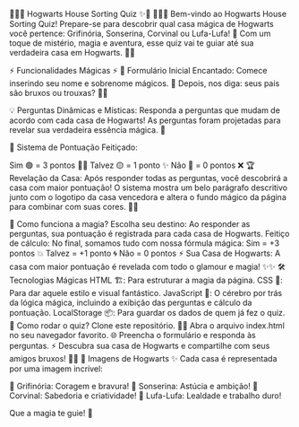 🧙‍♂️✨ Hogwarts House Sorting Quiz ✨🏰
🎩🧙‍♀️ Bem-vindo ao Hogwarts House Sorting Quiz! Prepare-se para descobrir qual casa mágica de Hogwarts você pertence: Grifinória, Sonserina, Corvinal ou Lufa-Lufa! 🌟 Com um toque de mistério, magia e aventura, esse quiz vai te guiar até sua verdadeira casa em Hogwarts. 🏰✨

⚡ Funcionalidades Mágicas ⚡
📜 Formulário Inicial Encantado: Comece inserindo seu nome e sobrenome mágicos. 🌟 Depois, nos diga: seus pais são bruxos ou trouxas? 🔮✨

💡 Perguntas Dinâmicas e Místicas: Responda a perguntas que mudam de acordo com cada casa de Hogwarts! As perguntas foram projetadas para revelar sua verdadeira essência mágica. 💫

🎯 Sistema de Pontuação Feitiçado:

Sim 🟢 = 3 pontos 🧙‍♂️
Talvez 🟡 = 1 ponto ✨
Não 🔴 = 0 pontos ❌
🏆 Revelação da Casa: Após responder todas as perguntas, você descobrirá a casa com maior pontuação! O sistema mostra um belo parágrafo descritivo junto com o logotipo da casa vencedora e altera o fundo mágico da página para combinar com suas cores. 🏰💫

🎨 Como funciona a magia?
Escolha seu destino: Ao responder as perguntas, sua pontuação é registrada para cada casa de Hogwarts.
Feitiço de cálculo: No final, somamos tudo com nossa fórmula mágica:
Sim = +3 pontos 💥
Talvez = +1 ponto 🌀
Não = 0 pontos ⚡
Sua Casa de Hogwarts: A casa com maior pontuação é revelada com todo o glamour e magia! ✨✨
🛠️ Tecnologias Mágicas
HTML 🏗️: Para estruturar a magia da página.
CSS 🎨: Para dar aquele estilo e visual fantástico.
JavaScript 🔮: O cérebro por trás da lógica mágica, incluindo a exibição das perguntas e cálculo da pontuação.
LocalStorage 📦: Para guardar os dados de quem já fez o quiz.
🏰 Como rodar o quiz?
Clone este repositório. 🧙‍♀️
Abra o arquivo index.html no seu navegador favorito. 🌐
Preencha o formulário e responda às perguntas. ⚡
Descubra sua casa de Hogwarts e compartilhe com seus amigos bruxos! 🧙‍♂️
🌈 Imagens de Hogwarts ✨
Cada casa é representada por uma imagem incrível:

🦁 Grifinória: Coragem e bravura!
🐍 Sonserina: Astúcia e ambição!
🦅 Corvinal: Sabedoria e criatividade!
🦡 Lufa-Lufa: Lealdade e trabalho duro!

Que a magia te guie! 🔮